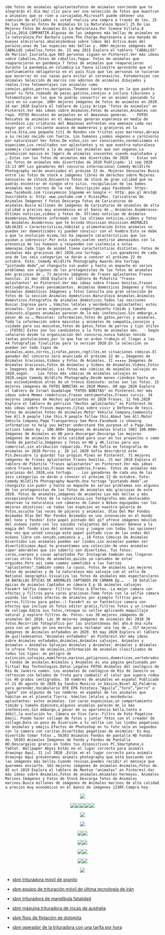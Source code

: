 
```
sbm fotos de animales aplastantesFotos de animales sonriendo que te alegrarán el día Haz clic para ver una selección de fotos que muestran a animales que se ríen a carcajadas.Microsoft puede obtener una comisión de afiliados si usted realiza una compra a través de los. 25 De Las Mejores Fotos De Animales En La Naturaleza Upsocl 25 De Las Mejores Fotos De Animales En La Naturaleza.Por Simona Villela.8 julio,2014.COMPARTIR.Algunas de las imágenes más bellas de animales en la naturaleza.Por Barbara Lynne.The Charge.Representa a una manada de bueyes almizcleros abalanzándose sobre lobos del Ártico.Aves del paraíso,unas de las especies más bellas y. 400+ mejores imágenes de CABALLOS caballos,fotos de. 23 may 2015 Explora el tablero "CABALLOS" de Marisol Izurieta,que 603 personas siguen en Pinterest.Ver más ideas sobre Caballos,Fotos de caballos,Yegua. Fotos de animales que reaparecieron en pandemia 7 fotos de animales que reaparecieron durante la pandemia,en Colombia La fauna silvestre aprovechó que el confinamiento obligatorio en el país hizo que las personas se tuvieran que encerrar en sus casas para evitar al coronavirus. Fotomontajes con animales Selección de marcos con adornos de animales dibujados y reales.Crea fotomontajes con animales como conejos,gatos,perros,mariposas.Tenemos tanto marcos en lo que podrás poner tu foto rodeado de peces,gatitos,conejos e incluso tiburones y fotomontajes en los que te podrás convertir en un animal poniendo tu cara en su cuerpo. 100+ mejores imágenes de fotos de animales en 2020. 16 mar 2020 Explora el tablero de Lizzy Arizpe "fotos de animales" en Pinterest.Ver más ideas sobre Animales,Fotos de animales,Animales con ropa. FOTOS Rescates de animales en el Amazonas generan.  · FOTOS Rescates de animales en el Amazonas generan esperanza en medio de incendios.Las criaturas del Amazonas enfrentan una amenaza cada vez mayor por el creciente avance de madereros y granjeros en la selva.Xita,una pequeña tití de Rondon con tristes ojos marrones,abraza a su recién nacido con fuerza. Los humanos ¿somos veganos o carnívoros por naturaleza? Ver fotos.De niños,sin ser conscientes,normalizamos el especismo.Los resultados son aplastantes y es que nuestra naturaleza asemeja claramente a la de aquellos animales que son veganos.La producción masiva en lágers de animales inocentes siendo explotados y … Estas son las fotos de animales más divertidas de 2020  · Estas son las fotos de animales más divertidas de 2020 Publicado: 11 sep 2020 15:13 GMT Los ganadores del concurso internacional Comedy Wildlife Photography serán anunciados el próximo 22 de. Mujeres Sensuales Busca entre las fotos de stock e imágenes libres de derechos sobre Mujeres Sensuales de iStock.Encuentra fotos de stock de gran calidad que no podrás encontrar en ningún otro sitio. recopilacion de los bebes animales mas tiernos de la red. Descripción aquí Facebook: https: www.facebook.com risasymocos Sígueme en Google +: http: goo.gl HcnJqG Suscríbete a: http: www.youtube.com c RisasyMoc. Caricaturas De Animales Imágenes Y Fotos Descarga fotos de Caricaturas de animales.Busca millones de imágenes de Caricaturas de animales de alta calidad a precios muy económicos en el banco de … Animales Asombrosos: Últimas noticias,videos y fotos de. Últimas noticias de Animales Asombrosos.Mantente informado con las últimas noticias,videos y fotos de Animales Asombrosos que te brinda Univision Univision ANIMALES SALVAJES » Características,hábitat y alimentación Estos animales no pueden ser domesticados ni pueden convivir con el hombre.Esto se debe a que la evolución misma,les ha impuesto características que los ayudan a sobrevivir.Por esta razón,suelen sentirse amenazados con la presencia de los humanos y responden con violencia a estas amenazas.Cada tipo de animal tiene características distintas. Fotos de animales más graciosas del 2020,una tortuga.  · Los ganadores de cada una de las seis categorías se darán a conocer el próximo 22 de octubre. Foto: Comedy Wildlife Photography Awards.Una tortuga “pintando dedo”,un changuito sin pudor y hasta un mapache en serios problemas son algunos de los protagonistas de las fotos de animales más graciosas de … 71 mejores imágenes de frases aplastantes Frases bonitas. 21 mar 2018 Explora el tablero de Pikotita "frases aplastantes" en Pinterest.Ver más ideas sobre Frases bonitas,Frases motivadoras,Frases pensamientos. Animales domésticos Imágenes y fotos Animales domésticos Imágenes y fotos Consulta una gran selección de fotos de la sección Animales domésticos.Naturaleza Animales.Animales domésticos.Fotografía de animales domésticos.Todas las secciones Buscar.Ingresa para … Vómitos letales y mordeduras aplastantes: estos animales. Con caras esponjosas,un comportamiento tímido y tamaño diminuto,algunos animales parecen de lo más inofensivos.Sin embargo,a pesar de su … Mascotas: información,fotos de gatos,perros y animales. Toda la información sobre mascotas y animales de compañía,consejos y cuidado para sus mascotas,fotos de gatos,fotos de perros y tips útiles … [FOTOS] Estos son los candidatos a la foto de animales más.  · Según señalaron desde la organización del concurso,nunca habían tenido tantas postulaciones,por lo que fue un arduo trabajo el llegar a las 44 fotografías finalistas para la versión 2020.En la selección se pueden ver todo tipos de animales,aves,zorros,jirafas,peces,reptiles,en situaciones cómicas.El ganador del concurso será anunciado el próximo 22 de … Imagenes de Animales Graciosos,Videos y Fotos de Animales. II ★★★★★ Imagenes de Animales Graciosos,Fotos de Animales y Videos de Animales.Videos,Fotos e Imagenes de Animales. Las fotos más cómicas de animales salvajes en 2020,según.  · Las fotos más cómicas de animales salvajes en 2020,según Comedy Wildlife Photography.Desde monos riéndose hasta un oso escondiéndose atrás de un tronco diminuto: estas son las fotos. 15 mejores imágenes de FOTOS BONITAS en 2020 Memes. 09 ago 2020 Explora el tablero de Israel Guadalupe "FOTOS BONITAS" en Pinterest.Ver más ideas sobre Memes románticos,Frases sentimentales,Frases cursis. 34 mejores imágenes de Hechos aplastantes en 2020 Frases. 12 feb.2020 Explora el tablero de petrizzo "Hechos aplastantes" en Pinterest.Ve más ideas sobre Frases mayores,Citas sobre vivir y Defensa de tesis. Fotos de animales Fotos de animales.Motor Vehicle Company.Community See All.9 people like this.9 people follow this.About See All.Motor Vehicle Company.Page Transparency See More.Facebook is showing information to help you better understand the purpose of a Page.See actions taken by … 100.000+ Imágenes de Animales Gratis [HD] 100.000+ Imágenes de Animales en HD para descargar.Descarga las mejores imágenes de animales de alta calidad para usar en tus proyectos o como fondo de pantalla.Imágenes y fotos en HD y 4K,listas para uso comercial,sin atribución requerida. Pin de Sofía en fotografía de animales en 2020 Perros y. 26 jul 2020 Sofía descrubrió este Pin.Descubre (y guarda) tus propios Pines en Pinterest. 71 mejores imágenes de frases aplastantes Frases bonitas. 21 mar 2018 Explora el tablero de Pikotita "frases aplastantes" en Pinterest.Ver más ideas sobre Frases bonitas,Frases motivadoras,Frases. Fotos de animales más graciosas del 2020,una tortuga.  · Los ganadores de cada una de las seis categorías se darán a conocer el próximo 22 de octubre. Foto: Comedy Wildlife Photography Awards.Una tortuga “pintando dedo”,un changuito sin pudor y hasta un mapache en serios problemas son algunos de los protagonistas de las fotos de animales más graciosas de este 2020. Fotos de animales,imágenes de animales Las más bellas y más excepcionales fotos de la naturaleza.Los fotógrafos más destacados observan la naturaleza con cámaras de Canon o Nikon equipadas con los mejores objetivos: ve todas las especies en nuestra galería de fotos,escucha las voces de pájaros y animales. Olas Del Mar Fondos Animados Olas Del Mar Fondos Animados es una innovación en el mundo del tono y fondos! Este papel pintado del gif ofrece imágenes móviles del océano junto con los sonidos relajantes del océano! Dénese a la magia del fondo vivo del océano vivo y juegue con todas las opciones! Una vez que usted consiga este papel pintado vivo de las ondas del océano libre con sonido,comience a … 18 Fotos Cómicas De Animales Divertidos Los animales pueden ser lindos.Los animales pueden ser divertidísimos.Aquí te presentamos una colección de unos animales súper adorables que sin saberlo son divertidos. Tus fotos: caras,cuerpos y cosas aplastadas Por Instagram también nos llegaron varias otras fotos de animales,quizás ya cansados de estar erguidos.Pero así como caemos sometidos a las fuerzas "aplastantes",también somos la causa. Fotos de animales Las mejores fotos de animales y de la naturaleza más salvaje con el sello de National Geographic.Visualiza las fotos de animales más espectaculares 10 BATALLAS ÉPICAS DE ANIMALES CAPTADOS EN CÁMARA Ep.…  · 10 batallas épicas de animales Captados en cámara E.p 16 animales salvajes   . FaceArt Selfie Camara: Filtros Fotos & Efectos. La mejor camara con efectos y filtros para caras graciosas.Tome fotos con la selfie camara usando los lindos efectos de animales por ejemplo filtros para perros,filtros para gatos.:) FaceArt es un fantástico camara con efectos que incluye un fotos editor gratis,filtros fotos y un creador de collage.Edite sus fotos,retoque su selfie aplicando maquillaje natural y explore filtros de. Fotos: Las 30 mejores imágenes de animales del 2018. Las 30 mejores imágenes de animales del 2018 30 fotos.Recorrido fotográfico por las instantáneas del año.6 Una niña posa con un gato en una marcha para reclamar una ley de … 317 mejores imágenes de Animales enfadados en 2020. 03 may 2020 Explora el tablero de guilledesantos "Animales enfadados" en Pinterest.Ver más ideas sobre Animales enfadados,Animales,Animales salvajes. Animales y Animales » Animales Salvajes Animales y Animales: Animales y Animales le ofrece fotos de animales,información de animales clasificados de todos los tipos: en peligro de extinción,salvajes,mamíferos,marinos,peligrosos,domésticos,vertebrados,reptiles y fondos de animales.Animales y Animales es una página gestionada por Virtual Bay Technologies.Datos Legales FOTOS Animales del zoológico de Río de Janeiro comen. Los animales de zoológico de Río de Janeiro se refrescan con helados de fruta para combatir el calor que supera rodea los 40 grados centígrados. 50 nombres de animales en español Publicado el 21 de agosto de 2020 by Sandra Municio in básico,Nivel A2,Palabras para aprender,Vocabulario EFE EPA Fototeca.“Águila”,“toro”,“perro” o “gato” son algunos de los nombres en español de los animales que habitan en el planeta Tierra. Vómitos letales y mordeduras aplastantes: estos animales. Con caras esponjosas,un comportamiento tímido y tamaño diminuto,algunos animales parecen de lo más inofensivos.Sin embargo,a pesar de su apariencia bella,tonta o débil,la evolución ha. Cámara en Vivo Cara: Filtro de Foto Pegatina Emoji. Puede hacer collage de fotos y juntar fotos con el creador de collage.Dale un poco de diversión a tu selfie con las lindas pegatinas de animales y emojis.Efectos de Photoshop en tu foto solo en segundos con la camara con caritas.Divertidas pegatinas de animales: Es muy divertido tomar fotos … 56303 Animales Fondos de pantalla HD Fondos de. 56303 Animales Imágenes de Fondo y Fondos de Pantalla HD.Descargalos gratis en todos tus dispositivos PC,Smartphone,o Tablet. Wallpaper Abyss Estás en el lugar correcto para animals drawings Aquí. 31 jul 2020 ,Estás en el lugar correcto para animals drawings Aquí presentamos animals photography que está buscando con las imágenes más bellas.Cuando revisas,puedes recibir el mensaje que queremos enviarte. 162 mejores imágenes de animales Animales,Fotos de. 05 oct 2019 Explora el tablero de Montse "animales" en Pinterest.Ver más ideas sobre Animales,Fotos de animales,Animales hermosos. Animales Marinos Imágenes y Fotos de Stock Descarga fotos de Animales marinos.Busca millones de imágenes de Animales marinos de alta calidad a precios muy económicos en el banco de imágenes 123RF.Compra hoy. 
```

<div align="center">

<a href="https://es-crusher.shibang-china.com/github&k=sbm+fotos+de+animales+aplastantes"><img src="https://static.shibang-china.com/es/crusher/logo.jpg"></a>

<a href="https://es-crusher.shibang-china.com/github&k=sbm+fotos+de+animales+aplastantes"><img src="https://static.shibang-china.com/es/crusher/index.jpg"></a><a href="https://es-crusher.shibang-china.com/material.htmlgithub&k=sbm+fotos+de+animales+aplastantes"><img src="https://static.shibang-china.com/es/crusher/material.jpg"></a><a href="https://es-crusher.shibang-china.com/application.htmlgithub&k=sbm+fotos+de+animales+aplastantes"><img src="https://static.shibang-china.com/es/crusher/application.jpg"></a><a href="https://es-crusher.shibang-china.com/aboutus.htmlgithub&k=sbm+fotos+de+animales+aplastantes"><img src="https://static.shibang-china.com/es/crusher/aboutus.jpg"></a><a href="https://es-crusher.shibang-china.com/contact.htmlgithub&k=sbm+fotos+de+animales+aplastantes"><img src="https://static.shibang-china.com/es/crusher/contact.jpg"></a>

<a href="https://es-crusher.shibang-china.com/github&k=sbm+fotos+de+animales+aplastantes"><img src="https://static.shibang-china.com/es/crusher/banner.jpg"></a>

<a href="https://swt.shibang-china.com/github&k=sbm+fotos+de+animales+aplastantes"><img src="https://static.shibang-china.com/es/crusher/text.jpg"></a>

<a href="https://swt.shibang-china.com/github&k=sbm+fotos+de+animales+aplastantes"><img src="https://static.shibang-china.com/es/crusher/chat.jpg"></a><a href="https://es-crusher.shibang-china.com/contact.htmlgithub&k=sbm+fotos+de+animales+aplastantes"><img src="https://static.shibang-china.com/es/crusher/message.jpg"></a>

<a href="https://es-crusher.shibang-china.com/products/pe.htmlgithub&k=sbm+fotos+de+animales+aplastantes"><img src="https://static.shibang-china.com/es/crusher/pe.jpg"></a><a href="https://es-crusher.shibang-china.com/products/pf.htmlgithub&k=sbm+fotos+de+animales+aplastantes"><img src="https://static.shibang-china.com/es/crusher/pf.jpg"></a>

<a href="https://es-crusher.shibang-china.com/products/hpt.htmlgithub&k=sbm+fotos+de+animales+aplastantes"><img src="https://static.shibang-china.com/es/crusher/hpt.jpg"></a><a href="https://es-crusher.shibang-china.com/products/vsi.htmlgithub&k=sbm+fotos+de+animales+aplastantes"><img src="https://static.shibang-china.com/es/crusher/vsi.jpg"></a>

<a href="https://es-crusher.shibang-china.com/products/klv.htmlgithub&k=sbm+fotos+de+animales+aplastantes"><img src="https://static.shibang-china.com/es/crusher/klv.jpg"></a><a href="https://es-crusher.shibang-china.com/products/portable.htmlgithub&k=sbm+fotos+de+animales+aplastantes"><img src="https://static.shibang-china.com/es/crusher/portable.jpg"></a>

<a href="https://swt.shibang-china.com/github&k=sbm+fotos+de+animales+aplastantes"><img src="https://static.shibang-china.com/es/crusher/case.jpg"></a>

</div>


* [sbm trituradora móvil de granito](sbm%20trituradora%20m%C3%B3vil%20de%20granito.md)

* [sbm equipo de trituración móvil de última tecnología de irán](sbm%20equipo%20de%20trituraci%C3%B3n%20m%C3%B3vil%20de%20%C3%BAltima%20tecnolog%C3%ADa%20de%20ir%C3%A1n.md)

* [sbm trituradora de mandíbula fatalidad](sbm%20trituradora%20de%20mand%C3%ADbula%20fatalidad.md)

* [sbm máquina trituradora de rocas de australia](sbm%20m%C3%A1quina%20trituradora%20de%20rocas%20de%20australia.md)

* [sbm flujo de flotación de dolomita](sbm%20flujo%20de%20flotaci%C3%B3n%20de%20dolomita.md)

* [sbm operador de la trituradora con una tarifa por hora](sbm%20operador%20de%20la%20trituradora%20con%20una%20tarifa%20por%20hora.md)